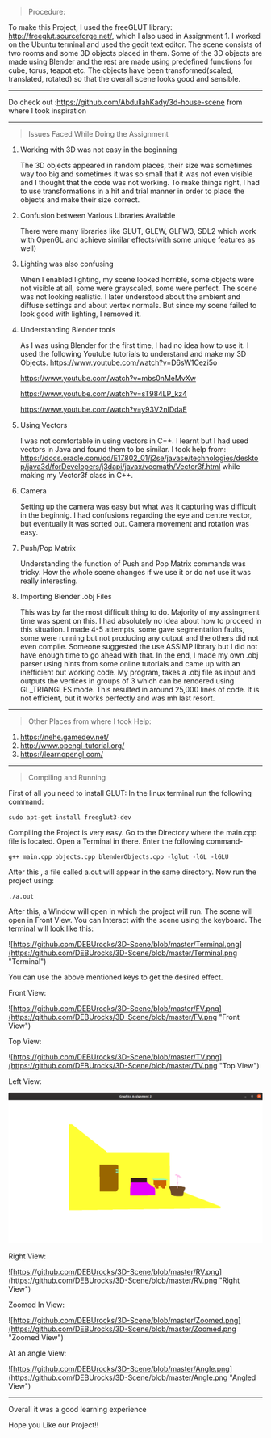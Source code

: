 >Procedure:

To make this Project, I used the freeGLUT library: http://freeglut.sourceforge.net/, which I also used in Assignment 1. I worked on the Ubuntu terminal and used the gedit text editor. The scene consists of two rooms and some 3D objects placed in them. Some of the 3D objects are made using Blender and the rest are made using predefined functions for cube, torus, teapot etc. The objects have been transformed(scaled, translated, rotated) so that the overall scene looks good and sensible.

---

Do check out :https://github.com/AbdullahKady/3d-house-scene from where I took inspiration

---

>Issues Faced While Doing the Assignment

1. Working with 3D was not easy in the beginning
    
    The 3D objects appeared in random places, their size was sometimes way too big and sometimes it was so small that it was not even visible and I thought that the code was not working. To make things right, I had to use transformations in a hit and trial manner in order to place the objects and make their size correct.
2. Confusion between Various Libraries Available

    There were many libraries like GLUT, GLEW, GLFW3, SDL2 which work with OpenGL and achieve similar effects(with some unique features as well)
3. Lighting was also confusing

    When I enabled lighting, my scene looked horrible, some objects were not visible at all, some were grayscaled, some were perfect. The scene was not looking realistic. I later understood about the ambient and diffuse settings and about vertex normals.
    But since my scene failed to look good with lighting, I removed it.

4. Understanding Blender tools

    As I was using Blender for the first time, I had no idea how to use it.
    I used the following Youtube tutorials to understand and make my 3D Objects.
    https://www.youtube.com/watch?v=D6sW1Cezi5o
    
    https://www.youtube.com/watch?v=mbs0nMeMvXw

    https://www.youtube.com/watch?v=sT984LP_kz4

    https://www.youtube.com/watch?v=y93V2nIDdaE

5. Using Vectors

    I was not comfortable in using vectors in C++. I learnt but I had used vectors in Java and found them to be similar.
    I took help from: https://docs.oracle.com/cd/E17802_01/j2se/javase/technologies/desktop/java3d/forDevelopers/j3dapi/javax/vecmath/Vector3f.html while making my Vector3f class in C++.

6. Camera
    
    Setting up the camera was easy but what was it capturing was difficult in the beginnig. I had confusions regarding the eye and centre vector, but eventually it was sorted out. Camera movement and rotation was easy. 

7. Push/Pop Matrix

    Understanding the function of Push and Pop Matrix commands was tricky. How the whole scene changes if we use it or do not use it was really interesting.

8. Importing Blender .obj Files

    This was by far the most difficult thing to do. Majority of my assingment time was spent on this. I had absolutely no idea about how to proceed in this situation. I made 4-5 attempts, some gave segmentation faults, some were running but not producing any output and the others did not even compile. Someone  suggested the use ASSIMP library but I did not have enough time to go ahead with that. 
    In the end, I made my own .obj parser using hints from some online tutorials and came up with an inefficient but working code. My program, takes a .obj file as input and outputs the vertices in groups of 3 which can be rendered using GL_TRIANGLES mode. This resulted in around 25,000 lines of code. It is not efficient, but it works perfectly and was mh last resort.

---

>Other Places from where I took Help:

1. https://nehe.gamedev.net/
2. http://www.opengl-tutorial.org/
3. https://learnopengl.com/

---

>Compiling and Running

First of all you need to install GLUT: In the linux terminal run the following command:

    sudo apt-get install freeglut3-dev

Compiling the Project is very easy. Go to the Directory where the main.cpp file is located. Open a Terminal in there. Enter the following command-
    
    g++ main.cpp objects.cpp blenderObjects.cpp -lglut -lGL -lGLU
After this , a file called a.out will appear in the same directory.
Now run the project using:

    ./a.out

After this, a Window will open in which the project will run. The scene will open in Front View. You can Interact with the scene using the keyboard. The terminal will look like this:

![https://github.com/DEBUrocks/3D-Scene/blob/master/Terminal.png](https://github.com/DEBUrocks/3D-Scene/blob/master/Terminal.png "Terminal")

You can use the above mentioned keys to get the desired effect.

Front View:

![https://github.com/DEBUrocks/3D-Scene/blob/master/FV.png](https://github.com/DEBUrocks/3D-Scene/blob/master/FV.png "Front View")

Top View:

![https://github.com/DEBUrocks/3D-Scene/blob/master/TV.png](https://github.com/DEBUrocks/3D-Scene/blob/master/TV.png "Top View")

Left View: 

![ https://github.com/DEBUrocks/3D-Scene/blob/master/LV.png ](https://github.com/DEBUrocks/3D-Scene/blob/master/LV.png "Left View")

Right View:

![https://github.com/DEBUrocks/3D-Scene/blob/master/RV.png](https://github.com/DEBUrocks/3D-Scene/blob/master/RV.png "Right View")

Zoomed In View:

![https://github.com/DEBUrocks/3D-Scene/blob/master/Zoomed.png](https://github.com/DEBUrocks/3D-Scene/blob/master/Zoomed.png "Zoomed View")

At an angle View:

![https://github.com/DEBUrocks/3D-Scene/blob/master/Angle.png](https://github.com/DEBUrocks/3D-Scene/blob/master/Angle.png "Angled View")

---

Overall it was a good learning experience

Hope you Like our Project!!



